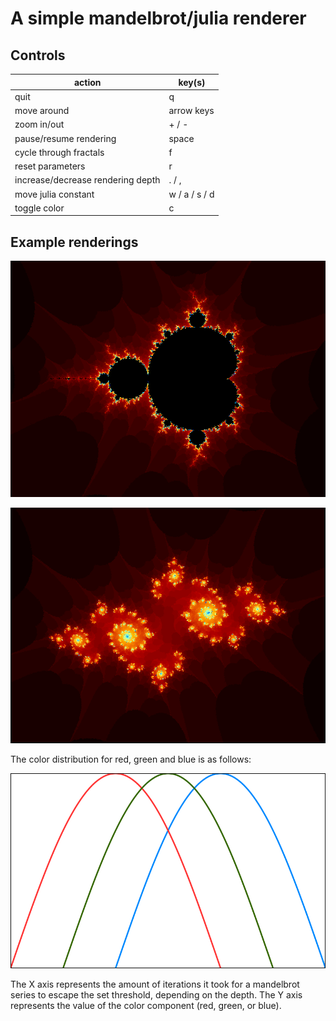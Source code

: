 # A simple mandelbrot/julia renderer

## Controls
| action                            | key(s)        |
| --------------------------------- | ------------- |
| quit                              | q             |
| move around                       | arrow keys    |
| zoom in/out                       | + / -         |
| pause/resume rendering            | space         |
| cycle through fractals            | f             |
| reset parameters                  | r             |
| increase/decrease rendering depth | . / ,         |
| move julia constant               | w / a / s / d |
| toggle color                      | c             |

## Example renderings

![Example mandelbrot rendering](./screenshots/mandelbrot.png)

![Example julia rendering](./screenshots/julia.png)

The color distribution for red, green and blue is as follows:

![Color distribution](./color_distribution.png)

The X axis represents the amount of iterations it took for a mandelbrot series to escape the set threshold, depending on the depth.
The Y axis represents the value of the color component (red, green, or blue).
